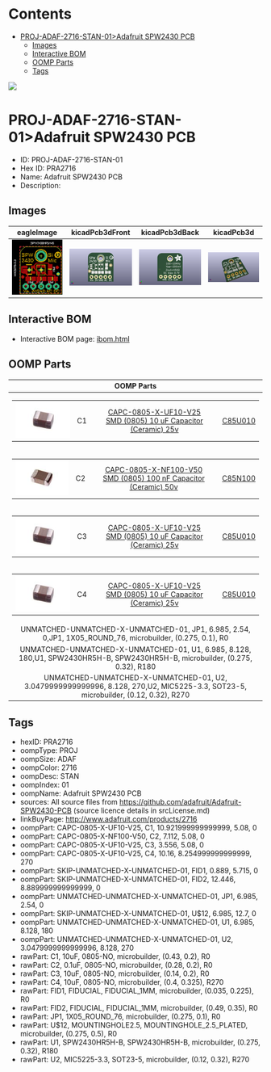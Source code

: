 



Contents
========

* [PROJ-ADAF-2716-STAN-01>Adafruit SPW2430 PCB](#proj-adaf-2716-stan-01adafruit-spw2430-pcb)
	* [Images](#images)
	* [Interactive BOM](#interactive-bom)
	* [OOMP Parts](#oomp-parts)
	* [Tags](#tags)
  
![][im]
# PROJ-ADAF-2716-STAN-01>Adafruit SPW2430 PCB

- ID: PROJ-ADAF-2716-STAN-01
- Hex ID: PRA2716
- Name: Adafruit SPW2430 PCB
- Description: 

## Images
  
  

|eagleImage|kicadPcb3dFront|kicadPcb3dBack|kicadPcb3d|
| :---: | :---: | :---: | :---: |
|[![eagleImage](eagleImage_140.png)](eagleImage_600.png)|[![kicadPcb3dFront](kicadPcb3dFront_140.png)](kicadPcb3dFront_600.png)|[![kicadPcb3dBack](kicadPcb3dBack_140.png)](kicadPcb3dBack_600.png)|[![kicadPcb3d](kicadPcb3d_140.png)](kicadPcb3d_600.png)|

## Interactive BOM

- Interactive BOM page: [ibom.html](kicad/bom/ibom.html)

## OOMP Parts
  

|OOMP Parts|
| :---: |
|<table><tr><td>![CAPC-0805-X-UF10-V25](https://raw.githubusercontent.com/oomlout/oomlout_OOMP_parts/main/CAPC-0805-X-UF10-V25/image_140.jpg)</td><td> C1</td><td>[CAPC-0805-X-UF10-V25<br>SMD (0805) 10 uF Capacitor (Ceramic) 25v](https://github.com/oomlout/oomlout_OOMP_parts/tree/main/CAPC-0805-X-UF10-V25/)</td><td>[C85U010](https://github.com/oomlout/oomlout_OOMP_parts/tree/main/CAPC-0805-X-UF10-V25/)</td></tr></table>|
|<table><tr><td>![CAPC-0805-X-NF100-V50](https://raw.githubusercontent.com/oomlout/oomlout_OOMP_parts/main/CAPC-0805-X-NF100-V50/image_140.jpg)</td><td> C2</td><td>[CAPC-0805-X-NF100-V50<br>SMD (0805) 100 nF Capacitor (Ceramic) 50v](https://github.com/oomlout/oomlout_OOMP_parts/tree/main/CAPC-0805-X-NF100-V50/)</td><td>[C85N100](https://github.com/oomlout/oomlout_OOMP_parts/tree/main/CAPC-0805-X-NF100-V50/)</td></tr></table>|
|<table><tr><td>![CAPC-0805-X-UF10-V25](https://raw.githubusercontent.com/oomlout/oomlout_OOMP_parts/main/CAPC-0805-X-UF10-V25/image_140.jpg)</td><td> C3</td><td>[CAPC-0805-X-UF10-V25<br>SMD (0805) 10 uF Capacitor (Ceramic) 25v](https://github.com/oomlout/oomlout_OOMP_parts/tree/main/CAPC-0805-X-UF10-V25/)</td><td>[C85U010](https://github.com/oomlout/oomlout_OOMP_parts/tree/main/CAPC-0805-X-UF10-V25/)</td></tr></table>|
|<table><tr><td>![CAPC-0805-X-UF10-V25](https://raw.githubusercontent.com/oomlout/oomlout_OOMP_parts/main/CAPC-0805-X-UF10-V25/image_140.jpg)</td><td> C4</td><td>[CAPC-0805-X-UF10-V25<br>SMD (0805) 10 uF Capacitor (Ceramic) 25v](https://github.com/oomlout/oomlout_OOMP_parts/tree/main/CAPC-0805-X-UF10-V25/)</td><td>[C85U010](https://github.com/oomlout/oomlout_OOMP_parts/tree/main/CAPC-0805-X-UF10-V25/)</td></tr></table>|
|UNMATCHED-UNMATCHED-X-UNMATCHED-01, JP1, 6.985, 2.54, 0,JP1, 1X05_ROUND_76, microbuilder, (0.275, 0.1), R0|
|UNMATCHED-UNMATCHED-X-UNMATCHED-01, U1, 6.985, 8.128, 180,U1, SPW2430HR5H-B, SPW2430HR5H-B, microbuilder, (0.275, 0.32), R180|
|UNMATCHED-UNMATCHED-X-UNMATCHED-01, U2, 3.0479999999999996, 8.128, 270,U2, MIC5225-3.3, SOT23-5, microbuilder, (0.12, 0.32), R270|

## Tags

- hexID: PRA2716
- oompType: PROJ
- oompSize: ADAF
- oompColor: 2716
- oompDesc: STAN
- oompIndex: 01
- oompName: Adafruit SPW2430 PCB
- sources: All source files from https://github.com/adafruit/Adafruit-SPW2430-PCB (source licence details in srcLicense.md)
- linkBuyPage: http://www.adafruit.com/products/2716
- oompPart: CAPC-0805-X-UF10-V25, C1, 10.921999999999999, 5.08, 0
- oompPart: CAPC-0805-X-NF100-V50, C2, 7.112, 5.08, 0
- oompPart: CAPC-0805-X-UF10-V25, C3, 3.556, 5.08, 0
- oompPart: CAPC-0805-X-UF10-V25, C4, 10.16, 8.254999999999999, 270
- oompPart: SKIP-UNMATCHED-X-UNMATCHED-01, FID1, 0.889, 5.715, 0
- oompPart: SKIP-UNMATCHED-X-UNMATCHED-01, FID2, 12.446, 8.889999999999999, 0
- oompPart: UNMATCHED-UNMATCHED-X-UNMATCHED-01, JP1, 6.985, 2.54, 0
- oompPart: SKIP-UNMATCHED-X-UNMATCHED-01, U$12, 6.985, 12.7, 0
- oompPart: UNMATCHED-UNMATCHED-X-UNMATCHED-01, U1, 6.985, 8.128, 180
- oompPart: UNMATCHED-UNMATCHED-X-UNMATCHED-01, U2, 3.0479999999999996, 8.128, 270
- rawPart: C1, 10uF, 0805-NO, microbuilder, (0.43, 0.2), R0
- rawPart: C2, 0.1uF, 0805-NO, microbuilder, (0.28, 0.2), R0
- rawPart: C3, 10uF, 0805-NO, microbuilder, (0.14, 0.2), R0
- rawPart: C4, 10uF, 0805-NO, microbuilder, (0.4, 0.325), R270
- rawPart: FID1, FIDUCIAL, FIDUCIAL_1MM, microbuilder, (0.035, 0.225), R0
- rawPart: FID2, FIDUCIAL, FIDUCIAL_1MM, microbuilder, (0.49, 0.35), R0
- rawPart: JP1, 1X05_ROUND_76, microbuilder, (0.275, 0.1), R0
- rawPart: U$12, MOUNTINGHOLE2.5, MOUNTINGHOLE_2.5_PLATED, microbuilder, (0.275, 0.5), R0
- rawPart: U1, SPW2430HR5H-B, SPW2430HR5H-B, microbuilder, (0.275, 0.32), R180
- rawPart: U2, MIC5225-3.3, SOT23-5, microbuilder, (0.12, 0.32), R270



[im]: kicadPcb3d_450.png
